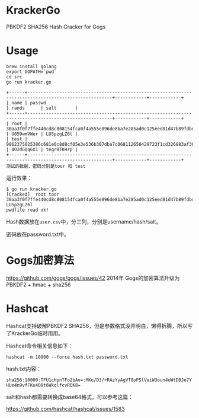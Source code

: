 # KrackerGo

PBKDF2 SHA256 Hash Cracker for Gogs

# Usage

```
brew install golang
export GOPATH=`pwd`
cd src
go run kracker.go
```

```
+------+------------------------------------------------------------------------------------------------------+------------+------------+
| name | passwd                                                                                               | rands      | salt       |
+------+------------------------------------------------------------------------------------------------------+------------+------------+
| root | 30aa3f0f7ffe440cd8c808154fca0f4a555e896de8ba7e285ad0c125eed81d47b89fdbdf14abb83bcb7a5a4aa57dcbd138af | U059wmVWer | LU5pzgLZ6l |
| test | 9862375025386c681e0c8d8cf05e3e536b307dba7c068112650429723f1cd326883af3600f1cc5c7386ae52e426865a75618 | 4O2dGQq6X1 | tegrBTKHrp |
+------+------------------------------------------------------------------------------------------------------+------------+------------+
测试的数据，密码分别是toor 和 test
```

运行效果：
```
$ go run kracker.go
[Cracked]  root toor 30aa3f0f7ffe440cd8c808154fca0f4a555e896de8ba7e285ad0c125eed81d47b89fdbdf14abb83bcb7a5a4aa57dcbd138af LU5pzgLZ6l
pwdfile read ok!
```


Hash数据放在`user.csv`中，分三列，分别是username/hash/salt。

密码放在password.txt中。


# Gogs加密算法

<https://github.com/gogs/gogs/issues/42>
2014年 Gogs的加密算法升级为 PBKDF2 + hmac + sha256


# Hashcat

Hashcat支持破解PBKDF2 SHA256，但是参数格式没弄明白，懒得折腾，所以写了KrackerGo临时用用。

Hashcat命令相关信息如下：

`hashcat -m 10900 --force hash.txt password.txt`

hash.txt内容：

`sha256:10000:TFU1cHpnTFo2bAo=:MKo/D3/+RAzYyAgVT8oPSlVeiW3oun4oWtDBJe7YHUe4n9vfFKu4O8t6WkqlfcvROK8=`

salt和hash都需要转换成base64格式，可以参考这篇：

https://github.com/hashcat/hashcat/issues/1583
